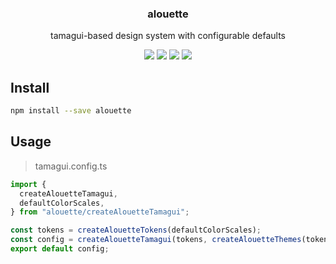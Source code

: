 <h3 align="center">
  alouette
</h3>

<p align="center">
  tamagui-based design system with configurable defaults
</p>

<p align="center">
  <a href="https://npmjs.org/package/alouette"><img src="https://img.shields.io/npm/v/alouette.svg?style=flat-square"></a>
  <a href="https://npmjs.org/package/alouette"><img src="https://img.shields.io/npm/dw/alouette.svg?style=flat-square"></a>
  <a href="https://npmjs.org/package/alouette"><img src="https://img.shields.io/node/v/alouette.svg?style=flat-square"></a>
  <a href="https://npmjs.org/package/alouette"><img src="https://img.shields.io/npm/types/alouette.svg?style=flat-square"></a>
</p>

## Install

```bash
npm install --save alouette
```

## Usage

> tamagui.config.ts

```ts
import {
  createAlouetteTamagui,
  defaultColorScales,
} from "alouette/createAlouetteTamagui";

const tokens = createAlouetteTokens(defaultColorScales);
const config = createAlouetteTamagui(tokens, createAlouetteThemes(tokens));
export default config;
```
